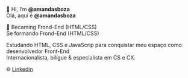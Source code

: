 👋 Hi, I’m <b>@amandasboza</b><br>
Olá, aqui é <b>@amandasboza</b>

🌱 Becaming Frond-End (HTML/CSS)<br>
Se formando Frond-End (HTML/CSS)
  
Estudando HTML, CSS e JavaScrip para conquistar meu espaço como desenvolvedor Front-End<br>
Internacionalista, bilígue & especialista em CS e CX.

🌐 <a href="https://www.linkedin.com/in/amanda-azevedo-da-silva-boza-7258b1118/"><i class="fa-brands fa-linkedin-in"></i>Linkedin</a> 

</html>
